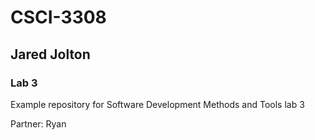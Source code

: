 # CSCI-3308
## Jared Jolton
### Lab 3
Example repository for Software Development Methods and Tools lab 3

Partner: Ryan
